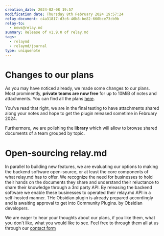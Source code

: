 ```yaml
---
creation_date: 2024-02-08 19:57
modification date: Thursday 8th February 2024 19:57:24
relay-document: c4a31817-d3c6-46b8-be82-660bce73cb9b
relay-to:
  - news@relay.md
summary: Release of v1.9.0 of relay.md
tags:
  - relaymd
  - relaymd/journal
type: uniquenote
---
```


# Changes to our plans
As you may have noticed already, we made some changes to our plans.
Most prominently, **private teams are now free** for up to 10MiB of notes and attachments.
You can find all the plans [here](https://relay.md/pricing).

You've read that right, we are in the final testing to have attachments shared along your notes and hope to get the plugin released sometime in February 2024.

Furthermore, we are polishing the **library** which will allow to browse shared documents of a team grouped by topic.

# Open-sourcing relay.md
In parallel to building new features, we are evaluating our options to making the backend software open-source, or at least the core components of what relay.md has to offer.
We recognize the need for businesses to hold their hands on the documents they share and understand their reluctance to share their knowledge through a 3rd party API. By releasing the backend software we enable these businesses to operated their relay.md API in a self-hosted manner.
THe Obsidian plugin is already prepared accordingly and is awaiting approval to get into Community Plugins. by Obsidian developers.

We are eager to hear your thoughts about our plans, if you like them, what you don't like, what you would like to see. Feel free to through them all at us through our [contact form](https://relay.md/contact)